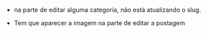 - na parte de editar alguma categoria, não está atualizando o slug.

- Tem que aparecer a imagem na parte de editar a postagem

